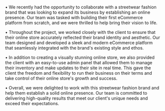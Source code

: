 • We recently had the opportunity to collaborate with a streetwear fashion brand that was looking to expand its business by establishing an online presence. Our team was tasked with building their first eCommerce platform from scratch, and we were thrilled to help bring their vision to life.

• Throughout the project, we worked closely with the client to ensure that their online store accurately reflected their brand identity and aesthetic. Our team designed and developed a sleek and modern eCommerce platform that seamlessly integrated with the brand's existing style and ethos.

• In addition to creating a visually stunning online store, we also provided the client with an easy-to-use admin panel that allowed them to manage their inventory and make updates to their site in real time. This gave the client the freedom and flexibility to run their business on their terms and take control of their online store's growth and success.

• Overall, we were delighted to work with this streetwear fashion brand and help them establish a solid online presence. Our team is committed to delivering high-quality results that meet our client's unique needs and exceed their expectations.
